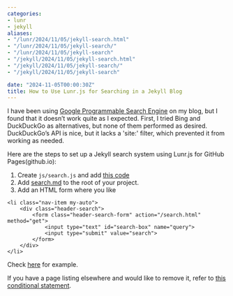 ```yaml
---
categories:
- lunr
- jekyll
aliases:
- "/lunr/2024/11/05/jekyll-search.html"
- "/lunr/2024/11/05/jekyll-search/"
- "/lunr/2024/11/05/jekyll-search"
- "/jekyll/2024/11/05/jekyll-search.html"
- "/jekyll/2024/11/05/jekyll-search/"
- "/jekyll/2024/11/05/jekyll-search"

date: "2024-11-05T00:00:30Z"
title: How to Use Lunr.js for Searching in a Jekyll Blog
---
```

I have been using [Google Programmable Search Engine](https://programmablesearchengine.google.com/controlpanel/all) on my blog, but I found that it doesn’t work quite as I expected. First, I tried Bing and DuckDuckGo as alternatives, but none of them performed as desired. DuckDuckGo’s API is nice, but it lacks a 'site:' filter, which prevented it from working as needed.

Here are the steps to set up a Jekyll search system using Lunr.js for GitHub Pages(github.io):
1. Create `js/search.js` and add [this code](https://github.com/ozkanpakdil/ozkanpakdil.github.io/blob/master/js/search.js)
2. Add [search.md](https://raw.githubusercontent.com/ozkanpakdil/ozkanpakdil.github.io/refs/heads/master/search.md) to the root of your project.
3. Add an HTML form where you like

```
<li class="nav-item my-auto">
	<div class="header-search">
		<form class="header-search-form" action="/search.html" method="get">
			<input type="text" id="search-box" name="query">
			<input type="submit" value="search">
		</form>
	</div>
</li>
```

Check [here](https://github.com/ozkanpakdil/ozkanpakdil.github.io/blob/16333654f46cb1c6fe651cbf67e49cc699ecc210/_includes/header.html#L44) for example.

If you have a page listing elsewhere and would like to remove it, refer to [this conditional statement](https://github.com/ozkanpakdil/ozkanpakdil.github.io/blob/16333654f46cb1c6fe651cbf67e49cc699ecc210/_includes/header.html#L13).